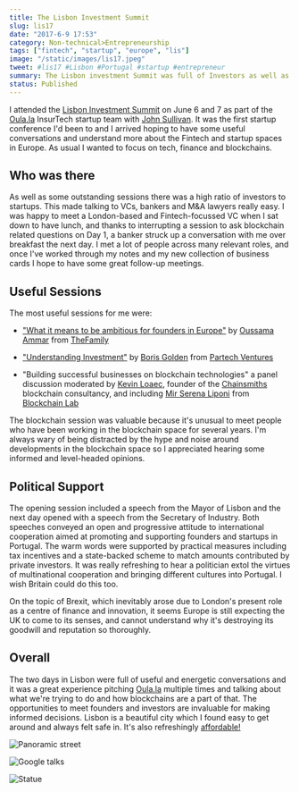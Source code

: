 ```yaml
---
title: The Lisbon Investment Summit
slug: lis17
date: "2017-6-9 17:53"
category: Non-technical>Entrepreneurship
tags: ["fintech", "startup", "europe", "lis"]
image: "/static/images/lis17.jpeg"
tweet: #lis17 #Lisbon #Portugal #startup #entrepreneur
summary: The Lisbon investment Summit was full of Investors as well as Founders. The sessions were good enough but the real value was in the conversations.
status: Published
---
```


I attended the [Lisbon Investment Summit](http://www.lis-summit.com/) on June 6 and 7 as part of the [Oula.la](http://www.oula.la) InsurTech startup team with [John Sullivan](https://twitter.com/jd_sullivan?lang=en-gb). It was the first startup conference I'd been to and I arrived hoping to have some useful conversations and understand more about the Fintech and startup spaces in Europe. As usual I wanted to focus on tech, finance and blockchains.

## Who was there

As well as some outstanding sessions there was a high ratio of investors to startups. This made talking to VCs, bankers and M&A lawyers really easy. I was happy to meet a London-based and Fintech-focussed VC when I sat down to have lunch, and thanks to interrupting a session to ask blockchain related questions on Day 1, a banker struck up a conversation with me over breakfast the next day. I met a lot of people across many relevant roles, and once I've worked through my notes and my new collection of business cards I hope to have some great follow-up meetings.

## Useful Sessions

The most useful sessions for me were:

- ["What it means to be ambitious for founders in Europe"](ambitious) by [Oussama Ammar](https://twitter.com/daedalium?lang=en) from [TheFamily](https://www.thefamily.co)

- ["Understanding Investment"](investment) by [Boris Golden](https://twitter.com/Boris_Golden) from [Partech Ventures](https://www.partechventures.com)

- "Building successful businesses on blockchain technologies" a panel discussion moderated by [Kevin Loaec](https://twitter.com/kloaec?lang=en), founder of the [Chainsmiths](http://chainsmiths.com/) blockchain consultancy, and including [Mir Serena Liponi](https://twitter.com/mir_btc) from [Blockchain Lab](http://www.blockchainlab.it/)

The blockchain session was valuable because it's unusual to meet people who have been working in the blockchain space for several years. I'm always wary of being distracted by the hype and noise around developments in the blockchain space so I appreciated hearing some informed and level-headed opinions.

## Political Support

The opening session included a speech from the Mayor of Lisbon and the next day opened with a speech from the Secretary of Industry. Both speeches conveyed an open and progressive attitude to international cooperation aimed at promoting and supporting founders and startups in Portugal. The warm words were supported by practical measures including tax incentives and a state-backed scheme to match amounts contributed by private investors. It was really refreshing to hear a politician extol the virtues of multinational cooperation and bringing different cultures into Portugal. I wish Britain could do this too.

On the topic of Brexit, which inevitably arose due to London's present role as a centre of finance and innovation, it seems Europe is still expecting the UK to come to its senses, and cannot understand why it's destroying its goodwill and reputation so thoroughly.

## Overall

The two days in Lisbon were full of useful and energetic conversations and it was a great experience pitching [Oula.la](http://www.oula.la) multiple times and talking about what we're trying to do and how blockchains are a part of that. The opportunities to meet founders and investors are invaluable for making informed decisions. Lisbon is a beautiful city which I found easy to get around and always felt safe in. It's also refreshingly [affordable!](london)

![Panoramic street](/static/images/lis4.JPG)

![Google talks](/static/images/lis3.JPG)

![Statue](/static/images/lis1.JPG)
